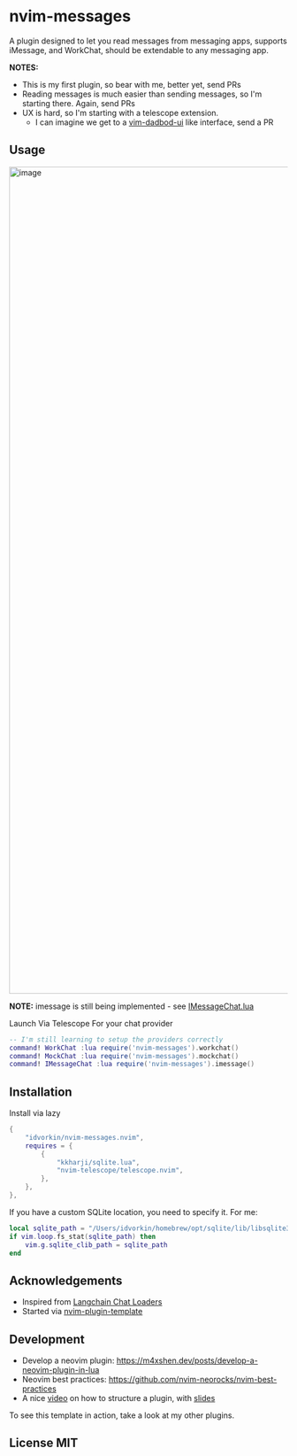 # nvim-messages

A plugin designed to let you read messages from messaging apps, supports iMessage, and WorkChat, should be extendable to any messaging app.

**NOTES:**

- This is my first plugin, so bear with me, better yet, send PRs
- Reading messages is much easier than sending messages, so I'm starting there. Again, send PRs
- UX is hard, so I'm starting with a telescope extension.
  - I can imagine we get to a [vim-dadbod-ui](https://github.com/kristijanhusak/vim-dadbod-ui) like interface, send a PR

## Usage

<img width="1494" alt="image" src="https://github.com/user-attachments/assets/ac7c8b6b-7bff-43ce-b885-784d207cc89e">


**NOTE:** imessage is still being implemented - see [IMessageChat.lua](lua/nvim-messages/IMessageChat.lua)

Launch Via Telescope For your chat provider

```lua
-- I'm still learning to setup the providers correctly
command! WorkChat :lua require('nvim-messages').workchat()
command! MockChat :lua require('nvim-messages').mockchat()
command! IMessageChat :lua require('nvim-messages').imessage()
```

## Installation

Install via lazy

```lua
{
    "idvorkin/nvim-messages.nvim",
    requires = {
        {
            "kkharji/sqlite.lua",
            "nvim-telescope/telescope.nvim",
        },
    },
},
```

If you have a custom SQLite location, you need to specify it. For me:

```lua
local sqlite_path = "/Users/idvorkin/homebrew/opt/sqlite/lib/libsqlite3.dylib"
if vim.loop.fs_stat(sqlite_path) then
    vim.g.sqlite_clib_path = sqlite_path
end
```

## Acknowledgements

- Inspired from [Langchain Chat Loaders](https://python.langchain.com/docs/integrations/chat_loaders/)
- Started via [nvim-plugin-template](https://github.com/nvimdev/nvim-plugin-template)

## Development

- Develop a neovim plugin: https://m4xshen.dev/posts/develop-a-neovim-plugin-in-lua
- Neovim best practices: https://github.com/nvim-neorocks/nvim-best-practices
- A nice [video](https://www.youtube.com/watch?v=yN04HCeOjmo&ab_channel=Cloud-NativeCorner) on how to structure a plugin, with [slides](https://github.com/Piotr1215/youtube/blob/main/nvim-plugins/slides.md)

To see this template in action, take a look at my other plugins.

## License MIT
